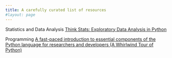 ```yaml
---
title: A carefully curated list of resources
#layout: page
---
```


Statistics and Data Analysis
[Think Stats: Exploratory Data Analysis in Python](greenteapress.com/thinkstats2/html/index.html)

Programming
[A fast-paced introduction to essential components of the Python language for researchers and developers (A Whirlwind Tour of Python)](https://nbviewer.jupyter.org/github/jakevdp/WhirlwindTourOfPython/blob/master/Index.ipynb?fbclid=IwAR2qE3l63p2WVnmyRygegCyRoOwgbs6wzL-cSoyAab5qezvGBoOjd_dTR6w)




